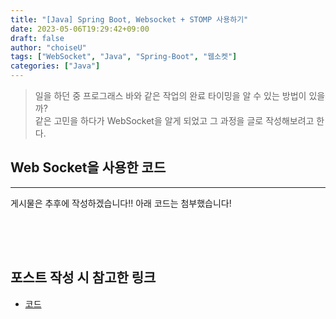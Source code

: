 ```yaml
---
title: "[Java] Spring Boot, Websocket + STOMP 사용하기"
date: 2023-05-06T19:29:42+09:00
draft: false
author: "choiseU"
tags: ["WebSocket", "Java", "Spring-Boot", "웹소켓"]
categories: ["Java"]
---
```

> 일을 하던 중 프로그래스 바와 같은 작업의 완료 타이밍을 알 수 있는 방법이 있을까?  
> 같은 고민을 하다가 WebSocket을 알게 되었고 그 과정을 글로 작성해보려고 한다.

## Web Socket을 사용한 코드
***

게시물은 추후에 작성하겠습니다!! 아래 코드는 첨부했습니다!
<div style="height: 50px;"></div>


## 포스트 작성 시 참고한 링크
- [코드](https://github.com/ChoiSeungWoo98/webSocket-example)